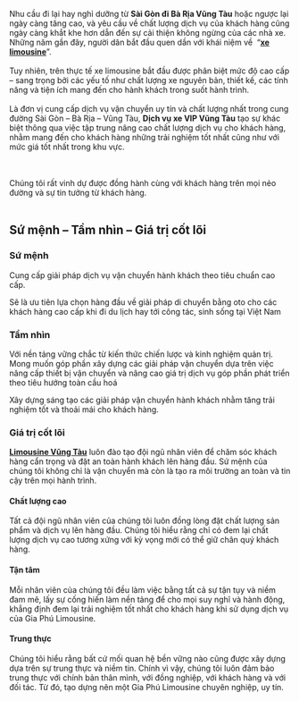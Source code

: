 <div id="page-bodyhtml" class="bodytext margin-bottom-lg">
            <p>Nhu cầu đi lại hay nghỉ dưỡng từ <strong>Sài Gòn đi Bà Rịa Vũng Tàu</strong> hoặc ngược lại ngày càng tăng cao, và yêu cầu về chất lượng dịch vụ của khách hàng cũng ngày càng khắt khe hơn dẫn đến sự cải thiện không ngừng của các nhà xe. <br>Những năm gần đây, người dân bắt đầu quen dần với khái niệm về&nbsp; “<strong><a href="https://limousinevt247.com/">xe limousine</a></strong>”.<br><br>Tuy nhiên, trên thực tế xe limousine bắt đầu được phân biệt mức độ cao cấp – sang trọng bởi các yếu tố như chất lượng xe nguyên bản, thiết kế, các tính năng và tiện ích mang đến cho hành khách trong suốt hành trình.<br><br>Là đơn vị cung cấp dịch vụ vận chuyển uy tín và chất lượng nhất trong cung đường Sài Gòn – Bà Rịa – Vũng Tàu, <strong>Dịch vụ xe VIP Vũng Tàu</strong> tạo sự khác biệt thông qua việc tập trung nâng cao chất lượng dịch vụ cho khách hàng, nhằm mang đến cho khách hàng những trải nghiệm tốt nhất cũng như với mức giá tốt nhất trong khu vực.</p>
<p><img style="display: block; margin-left: auto; margin-right: auto;" alt="" src="https://limousinevt247.com/uploads/about/xep-vip-vung-tau.jpeg"><br><br>Chúng tôi rất vinh dự được đồng hành cùng với khách hàng trên mọi nẻo đường và sự tin tưởng từ khách hàng.<br><br></p>
<div class="text" id="text-3582646522">
<h2>Sứ mệnh – Tầm nhìn – Giá trị cốt lõi</h2>
<h3>Sứ mệnh</h3>
<p>Cung cấp giải pháp dịch vụ vận chuyển hành khách theo tiêu chuẩn cao cấp.</p>
<p>Sẽ là ưu tiên lựa chọn hàng đầu về giải pháp di chuyển bằng oto cho các khách hàng cao cấp khi đi du lịch hay tới công tác, sinh sống tại Việt Nam</p>
<h3>Tầm nhìn</h3>
<p>Với nền tảng vững chắc từ kiến thức chiến lược và kinh nghiệm quản trị. Mong muốn góp phần xây dựng các giải pháp vận chuyển dựa trên việc nâng cấp thiết bị vận chuyển và nâng cao giá trị dịch vụ góp phần phát triển theo tiêu hướng toàn cầu hoá</p>
<p>Xây dựng sáng tạo các giải pháp vận chuyển hành khách nhằm tăng trải nghiệm tốt và thoải mái cho khách hàng.</p>
<h3>Giá trị cốt lõi</h3>
<p><strong><a href="https://limousinevt247.com/">Limousine Vũng Tàu</a></strong> luôn đào tạo đội ngũ nhân viên để chăm sóc khách hàng cẩn trọng và đặt an toàn hành khách lên hàng đầu. Sứ mệnh của chúng tôi không chỉ là vận chuyển mà còn là tạo ra môi trường an toàn và tin cậy trên mọi hành trình.</p>
<h4>Chất lượng cao</h4>
<p>Tất cả đội ngũ nhân viên của chúng tôi luôn đồng lòng đặt chất lượng sản phẩm và dịch vụ lên hàng đầu. Chúng tôi hiểu rằng chỉ có đem lại chất lượng dịch vụ cao tương xứng với kỳ vọng mới có thể giữ chân quý khách hàng.&nbsp;</p>
<h4>Tận tâm</h4>
<p>Mỗi nhân viên của chúng tôi đều làm việc bằng tất cả sự tận tụy và niềm đam mê, lấy sự cống hiến làm nền tảng để cho mọi suy nghĩ và hành động, khẳng định đem lại trải nghiệm tốt nhất cho khách hàng khi sử dụng dịch vụ của Gia Phú Limousine.</p>
<h4>Trung thực</h4>
<p>Chúng tôi hiểu rằng bất cứ mối quan hệ bền vững nào cũng được xây dựng dựa trên sự trung thực và niềm tin. Chính vì vậy, chúng tôi luôn đảm bảo trung thực với chính bản thân mình, với đồng nghiệp, với khách hàng và với đối tác. Từ đó, tạo dựng nên một Gia Phú Limousine chuyên nghiệp, uy tín.&nbsp;</p>
<p></p>
</div>
        </div>
